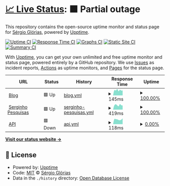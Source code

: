 # [📈 Live Status](https://ups.serginho.dev): <!--live status--> **🟧 Partial outage**

This repository contains the open-source uptime monitor and status page for [Sérgio Glórias](https://ups.serginho.dev), powered by [Upptime](https://github.com/upptime/upptime).

[![Uptime CI](https://github.com/SergioGlorias/uptimeStatus/workflows/Uptime%20CI/badge.svg)](https://github.com/SergioGlorias/uptimeStatus/actions?query=workflow%3A%22Uptime+CI%22)
[![Response Time CI](https://github.com/SergioGlorias/uptimeStatus/workflows/Response%20Time%20CI/badge.svg)](https://github.com/SergioGlorias/uptimeStatus/actions?query=workflow%3A%22Response+Time+CI%22)
[![Graphs CI](https://github.com/SergioGlorias/uptimeStatus/workflows/Graphs%20CI/badge.svg)](https://github.com/SergioGlorias/uptimeStatus/actions?query=workflow%3A%22Graphs+CI%22)
[![Static Site CI](https://github.com/SergioGlorias/uptimeStatus/workflows/Static%20Site%20CI/badge.svg)](https://github.com/SergioGlorias/uptimeStatus/actions?query=workflow%3A%22Static+Site+CI%22)
[![Summary CI](https://github.com/SergioGlorias/uptimeStatus/workflows/Summary%20CI/badge.svg)](https://github.com/SergioGlorias/uptimeStatus/actions?query=workflow%3A%22Summary+CI%22)

With [Upptime](https://upptime.js.org), you can get your own unlimited and free uptime monitor and status page, powered entirely by a GitHub repository. We use [Issues](https://github.com/SergioGlorias/uptimeStatus/issues) as incident reports, [Actions](https://github.com/SergioGlorias/uptimeStatus/actions) as uptime monitors, and [Pages](https://ups.serginho.dev) for the status page.

<!--start: status pages-->
<!-- This summary is generated by Upptime (https://github.com/upptime/upptime) -->
<!-- Do not edit this manually, your changes will be overwritten -->
<!-- prettier-ignore -->
| URL | Status | History | Response Time | Uptime |
| --- | ------ | ------- | ------------- | ------ |
| <img alt="" src="https://icons.duckduckgo.com/ip3/serginho.dev.ico" height="13"> [Blog](https://serginho.dev/) | 🟩 Up | [blog.yml](https://github.com/SergioGlorias/uptimeStatus/commits/HEAD/history/blog.yml) | <details><summary><img alt="Response time graph" src="./graphs/blog/response-time-week.png" height="20"> 145ms</summary><br><a href="https://ups.serginho.dev/history/blog"><img alt="Response time 313" src="https://img.shields.io/endpoint?url=https%3A%2F%2Fraw.githubusercontent.com%2FSergioGlorias%2FuptimeStatus%2FHEAD%2Fapi%2Fblog%2Fresponse-time.json"></a><br><a href="https://ups.serginho.dev/history/blog"><img alt="24-hour response time 140" src="https://img.shields.io/endpoint?url=https%3A%2F%2Fraw.githubusercontent.com%2FSergioGlorias%2FuptimeStatus%2FHEAD%2Fapi%2Fblog%2Fresponse-time-day.json"></a><br><a href="https://ups.serginho.dev/history/blog"><img alt="7-day response time 145" src="https://img.shields.io/endpoint?url=https%3A%2F%2Fraw.githubusercontent.com%2FSergioGlorias%2FuptimeStatus%2FHEAD%2Fapi%2Fblog%2Fresponse-time-week.json"></a><br><a href="https://ups.serginho.dev/history/blog"><img alt="30-day response time 146" src="https://img.shields.io/endpoint?url=https%3A%2F%2Fraw.githubusercontent.com%2FSergioGlorias%2FuptimeStatus%2FHEAD%2Fapi%2Fblog%2Fresponse-time-month.json"></a><br><a href="https://ups.serginho.dev/history/blog"><img alt="1-year response time 313" src="https://img.shields.io/endpoint?url=https%3A%2F%2Fraw.githubusercontent.com%2FSergioGlorias%2FuptimeStatus%2FHEAD%2Fapi%2Fblog%2Fresponse-time-year.json"></a></details> | <details><summary><a href="https://ups.serginho.dev/history/blog">100.00%</a></summary><a href="https://ups.serginho.dev/history/blog"><img alt="All-time uptime 97.65%" src="https://img.shields.io/endpoint?url=https%3A%2F%2Fraw.githubusercontent.com%2FSergioGlorias%2FuptimeStatus%2FHEAD%2Fapi%2Fblog%2Fuptime.json"></a><br><a href="https://ups.serginho.dev/history/blog"><img alt="24-hour uptime 100.00%" src="https://img.shields.io/endpoint?url=https%3A%2F%2Fraw.githubusercontent.com%2FSergioGlorias%2FuptimeStatus%2FHEAD%2Fapi%2Fblog%2Fuptime-day.json"></a><br><a href="https://ups.serginho.dev/history/blog"><img alt="7-day uptime 100.00%" src="https://img.shields.io/endpoint?url=https%3A%2F%2Fraw.githubusercontent.com%2FSergioGlorias%2FuptimeStatus%2FHEAD%2Fapi%2Fblog%2Fuptime-week.json"></a><br><a href="https://ups.serginho.dev/history/blog"><img alt="30-day uptime 100.00%" src="https://img.shields.io/endpoint?url=https%3A%2F%2Fraw.githubusercontent.com%2FSergioGlorias%2FuptimeStatus%2FHEAD%2Fapi%2Fblog%2Fuptime-month.json"></a><br><a href="https://ups.serginho.dev/history/blog"><img alt="1-year uptime 97.65%" src="https://img.shields.io/endpoint?url=https%3A%2F%2Fraw.githubusercontent.com%2FSergioGlorias%2FuptimeStatus%2FHEAD%2Fapi%2Fblog%2Fuptime-year.json"></a></details>
| <img alt="" src="https://icons.duckduckgo.com/ip3/search.serginho.dev.ico" height="13"> [Serginho Pesquisas](https://search.serginho.dev/) | 🟩 Up | [serginho-pesquisas.yml](https://github.com/SergioGlorias/uptimeStatus/commits/HEAD/history/serginho-pesquisas.yml) | <details><summary><img alt="Response time graph" src="./graphs/serginho-pesquisas/response-time-week.png" height="20"> 419ms</summary><br><a href="https://ups.serginho.dev/history/serginho-pesquisas"><img alt="Response time 388" src="https://img.shields.io/endpoint?url=https%3A%2F%2Fraw.githubusercontent.com%2FSergioGlorias%2FuptimeStatus%2FHEAD%2Fapi%2Fserginho-pesquisas%2Fresponse-time.json"></a><br><a href="https://ups.serginho.dev/history/serginho-pesquisas"><img alt="24-hour response time 385" src="https://img.shields.io/endpoint?url=https%3A%2F%2Fraw.githubusercontent.com%2FSergioGlorias%2FuptimeStatus%2FHEAD%2Fapi%2Fserginho-pesquisas%2Fresponse-time-day.json"></a><br><a href="https://ups.serginho.dev/history/serginho-pesquisas"><img alt="7-day response time 419" src="https://img.shields.io/endpoint?url=https%3A%2F%2Fraw.githubusercontent.com%2FSergioGlorias%2FuptimeStatus%2FHEAD%2Fapi%2Fserginho-pesquisas%2Fresponse-time-week.json"></a><br><a href="https://ups.serginho.dev/history/serginho-pesquisas"><img alt="30-day response time 373" src="https://img.shields.io/endpoint?url=https%3A%2F%2Fraw.githubusercontent.com%2FSergioGlorias%2FuptimeStatus%2FHEAD%2Fapi%2Fserginho-pesquisas%2Fresponse-time-month.json"></a><br><a href="https://ups.serginho.dev/history/serginho-pesquisas"><img alt="1-year response time 388" src="https://img.shields.io/endpoint?url=https%3A%2F%2Fraw.githubusercontent.com%2FSergioGlorias%2FuptimeStatus%2FHEAD%2Fapi%2Fserginho-pesquisas%2Fresponse-time-year.json"></a></details> | <details><summary><a href="https://ups.serginho.dev/history/serginho-pesquisas">100.00%</a></summary><a href="https://ups.serginho.dev/history/serginho-pesquisas"><img alt="All-time uptime 99.87%" src="https://img.shields.io/endpoint?url=https%3A%2F%2Fraw.githubusercontent.com%2FSergioGlorias%2FuptimeStatus%2FHEAD%2Fapi%2Fserginho-pesquisas%2Fuptime.json"></a><br><a href="https://ups.serginho.dev/history/serginho-pesquisas"><img alt="24-hour uptime 100.00%" src="https://img.shields.io/endpoint?url=https%3A%2F%2Fraw.githubusercontent.com%2FSergioGlorias%2FuptimeStatus%2FHEAD%2Fapi%2Fserginho-pesquisas%2Fuptime-day.json"></a><br><a href="https://ups.serginho.dev/history/serginho-pesquisas"><img alt="7-day uptime 100.00%" src="https://img.shields.io/endpoint?url=https%3A%2F%2Fraw.githubusercontent.com%2FSergioGlorias%2FuptimeStatus%2FHEAD%2Fapi%2Fserginho-pesquisas%2Fuptime-week.json"></a><br><a href="https://ups.serginho.dev/history/serginho-pesquisas"><img alt="30-day uptime 100.00%" src="https://img.shields.io/endpoint?url=https%3A%2F%2Fraw.githubusercontent.com%2FSergioGlorias%2FuptimeStatus%2FHEAD%2Fapi%2Fserginho-pesquisas%2Fuptime-month.json"></a><br><a href="https://ups.serginho.dev/history/serginho-pesquisas"><img alt="1-year uptime 99.87%" src="https://img.shields.io/endpoint?url=https%3A%2F%2Fraw.githubusercontent.com%2FSergioGlorias%2FuptimeStatus%2FHEAD%2Fapi%2Fserginho-pesquisas%2Fuptime-year.json"></a></details>
| <img alt="" src="https://icons.duckduckgo.com/ip3/api.serginho.dev.ico" height="13"> [API](https://api.serginho.dev/) | 🟥 Down | [api.yml](https://github.com/SergioGlorias/uptimeStatus/commits/HEAD/history/api.yml) | <details><summary><img alt="Response time graph" src="./graphs/api/response-time-week.png" height="20"> 118ms</summary><br><a href="https://ups.serginho.dev/history/api"><img alt="Response time 163" src="https://img.shields.io/endpoint?url=https%3A%2F%2Fraw.githubusercontent.com%2FSergioGlorias%2FuptimeStatus%2FHEAD%2Fapi%2Fapi%2Fresponse-time.json"></a><br><a href="https://ups.serginho.dev/history/api"><img alt="24-hour response time 144" src="https://img.shields.io/endpoint?url=https%3A%2F%2Fraw.githubusercontent.com%2FSergioGlorias%2FuptimeStatus%2FHEAD%2Fapi%2Fapi%2Fresponse-time-day.json"></a><br><a href="https://ups.serginho.dev/history/api"><img alt="7-day response time 118" src="https://img.shields.io/endpoint?url=https%3A%2F%2Fraw.githubusercontent.com%2FSergioGlorias%2FuptimeStatus%2FHEAD%2Fapi%2Fapi%2Fresponse-time-week.json"></a><br><a href="https://ups.serginho.dev/history/api"><img alt="30-day response time 109" src="https://img.shields.io/endpoint?url=https%3A%2F%2Fraw.githubusercontent.com%2FSergioGlorias%2FuptimeStatus%2FHEAD%2Fapi%2Fapi%2Fresponse-time-month.json"></a><br><a href="https://ups.serginho.dev/history/api"><img alt="1-year response time 163" src="https://img.shields.io/endpoint?url=https%3A%2F%2Fraw.githubusercontent.com%2FSergioGlorias%2FuptimeStatus%2FHEAD%2Fapi%2Fapi%2Fresponse-time-year.json"></a></details> | <details><summary><a href="https://ups.serginho.dev/history/api">0.00%</a></summary><a href="https://ups.serginho.dev/history/api"><img alt="All-time uptime 32.26%" src="https://img.shields.io/endpoint?url=https%3A%2F%2Fraw.githubusercontent.com%2FSergioGlorias%2FuptimeStatus%2FHEAD%2Fapi%2Fapi%2Fuptime.json"></a><br><a href="https://ups.serginho.dev/history/api"><img alt="24-hour uptime 0.00%" src="https://img.shields.io/endpoint?url=https%3A%2F%2Fraw.githubusercontent.com%2FSergioGlorias%2FuptimeStatus%2FHEAD%2Fapi%2Fapi%2Fuptime-day.json"></a><br><a href="https://ups.serginho.dev/history/api"><img alt="7-day uptime 0.00%" src="https://img.shields.io/endpoint?url=https%3A%2F%2Fraw.githubusercontent.com%2FSergioGlorias%2FuptimeStatus%2FHEAD%2Fapi%2Fapi%2Fuptime-week.json"></a><br><a href="https://ups.serginho.dev/history/api"><img alt="30-day uptime 1.38%" src="https://img.shields.io/endpoint?url=https%3A%2F%2Fraw.githubusercontent.com%2FSergioGlorias%2FuptimeStatus%2FHEAD%2Fapi%2Fapi%2Fuptime-month.json"></a><br><a href="https://ups.serginho.dev/history/api"><img alt="1-year uptime 32.26%" src="https://img.shields.io/endpoint?url=https%3A%2F%2Fraw.githubusercontent.com%2FSergioGlorias%2FuptimeStatus%2FHEAD%2Fapi%2Fapi%2Fuptime-year.json"></a></details>

<!--end: status pages-->

[**Visit our status website →**](https://ups.serginho.dev)

## 📄 License

- Powered by: [Upptime](https://github.com/upptime/upptime)
- Code: [MIT](./LICENSE) © [Sérgio Glórias](https://ups.serginho.dev)
- Data in the `./history` directory: [Open Database License](https://opendatacommons.org/licenses/odbl/1-0/)
